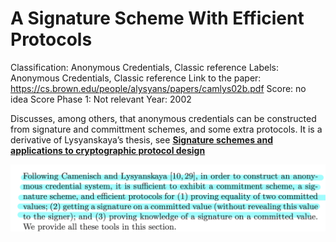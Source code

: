 # A Signature Scheme With Efficient Protocols

Classification: Anonymous Credentials, Classic reference
Labels: Anonymous Credentials, Classic reference
Link to the paper: https://cs.brown.edu/people/alysyans/papers/camlys02b.pdf
Score: no idea
Score Phase 1: Not relevant
Year: 2002

Discusses, among others, that anonymous credentials can be constructed from signature and committment schemes, and some extra protocols. It is a derivative of Lysyanskaya’s thesis, see [****Signature schemes and applications to cryptographic protocol design****](Signature%20schemes%20and%20applications%20to%20cryptographi%20e29ee2c0749c4b7bbc3d3d1788c80ad0.md) 

![Untitled.png](A%20Signature%20Scheme%20With%20Efficient%20Protocols%20ab5ac109b61f47749e701f6c9b13be0a/Untitled.png)